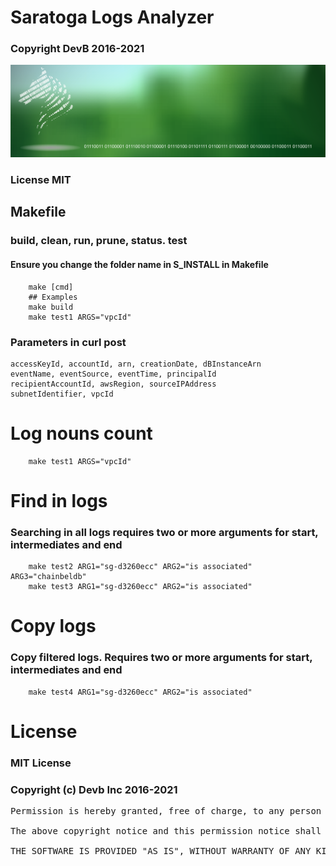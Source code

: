 # Saratoga Logs Analyzer
### Copyright DevB 2016-2021

![Logo](img/saratoga01.png)

### License MIT

## Makefile
### build, clean, run, prune, status. test
#### Ensure you change the folder name in S_INSTALL in Makefile 
```
    make [cmd]
    ## Examples
    make build
    make test1 ARGS="vpcId"
```

### Parameters in curl post
```
accessKeyId, accountId, arn, creationDate, dBInstanceArn
eventName, eventSource, eventTime, principalId
recipientAccountId, awsRegion, sourceIPAddress
subnetIdentifier, vpcId
```
# Log nouns count
```
    make test1 ARGS="vpcId"
```

# Find in logs
### Searching in all logs requires two or more arguments for start, intermediates and end
```
    make test2 ARG1="sg-d3260ecc" ARG2="is associated" ARG3="chainbeldb"
    make test3 ARG1="sg-d3260ecc" ARG2="is associated"
```

# Copy logs
### Copy filtered logs. Requires two or more arguments for start, intermediates and end
```
    make test4 ARG1="sg-d3260ecc" ARG2="is associated"
```

# License
### MIT License

### Copyright (c) Devb Inc 2016-2021

<pre>
Permission is hereby granted, free of charge, to any person obtaining a copy of this software and associated documentation files (the "Software"), to deal in the Software without restriction, including without limitation the rights to use, copy, modify, merge, publish, distribute, sublicense, and/or sell copies of the Software, and to permit persons to whom the Software is furnished to do so, subject to the following conditions:

The above copyright notice and this permission notice shall be included in all copies or substantial portions of the Software.

THE SOFTWARE IS PROVIDED "AS IS", WITHOUT WARRANTY OF ANY KIND, EXPRESS OR IMPLIED, INCLUDING BUT NOT LIMITED TO THE WARRANTIES OF MERCHANTABILITY, FITNESS FOR A PARTICULAR PURPOSE AND NONINFRINGEMENT. IN NO EVENT SHALL THE AUTHORS OR COPYRIGHT HOLDERS BE LIABLE FOR ANY CLAIM, DAMAGES OR OTHER LIABILITY, WHETHER IN AN ACTION OF CONTRACT, TORT OR OTHERWISE, ARISING FROM, OUT OF OR IN CONNECTION WITH THE SOFTWARE OR THE USE OR OTHER DEALINGS IN THE SOFTWARE.
</pre>